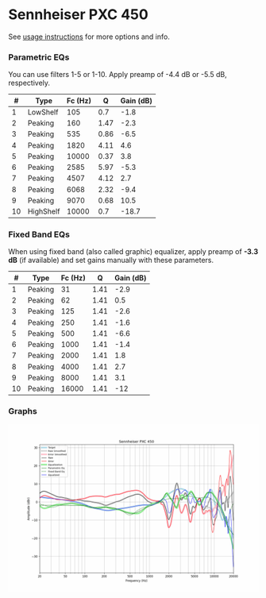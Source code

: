 # Sennheiser PXC 450
See [usage instructions](https://github.com/jaakkopasanen/AutoEq#usage) for more options and info.

### Parametric EQs
You can use filters 1-5 or 1-10. Apply preamp of -4.4 dB or -5.5 dB, respectively.

|   # | Type      |   Fc (Hz) |    Q |   Gain (dB) |
|-----|-----------|-----------|------|-------------|
|   1 | LowShelf  |       105 | 0.7  |        -1.8 |
|   2 | Peaking   |       160 | 1.47 |        -2.3 |
|   3 | Peaking   |       535 | 0.86 |        -6.5 |
|   4 | Peaking   |      1820 | 4.11 |         4.6 |
|   5 | Peaking   |     10000 | 0.37 |         3.8 |
|   6 | Peaking   |      2585 | 5.97 |        -5.3 |
|   7 | Peaking   |      4507 | 4.12 |         2.7 |
|   8 | Peaking   |      6068 | 2.32 |        -9.4 |
|   9 | Peaking   |      9070 | 0.68 |        10.5 |
|  10 | HighShelf |     10000 | 0.7  |       -18.7 |

### Fixed Band EQs
When using fixed band (also called graphic) equalizer, apply preamp of **-3.3 dB** (if available) and set gains manually with these parameters.

|   # | Type    |   Fc (Hz) |    Q |   Gain (dB) |
|-----|---------|-----------|------|-------------|
|   1 | Peaking |        31 | 1.41 |        -2.9 |
|   2 | Peaking |        62 | 1.41 |         0.5 |
|   3 | Peaking |       125 | 1.41 |        -2.6 |
|   4 | Peaking |       250 | 1.41 |        -1.6 |
|   5 | Peaking |       500 | 1.41 |        -6.6 |
|   6 | Peaking |      1000 | 1.41 |        -1.4 |
|   7 | Peaking |      2000 | 1.41 |         1.8 |
|   8 | Peaking |      4000 | 1.41 |         2.7 |
|   9 | Peaking |      8000 | 1.41 |         3.1 |
|  10 | Peaking |     16000 | 1.41 |       -12   |

### Graphs
![](./Sennheiser%20PXC%20450.png)

